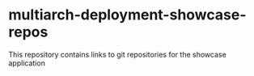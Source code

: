 # multiarch-deployment-showcase-repos
This repository contains links to git repositories for the showcase application
